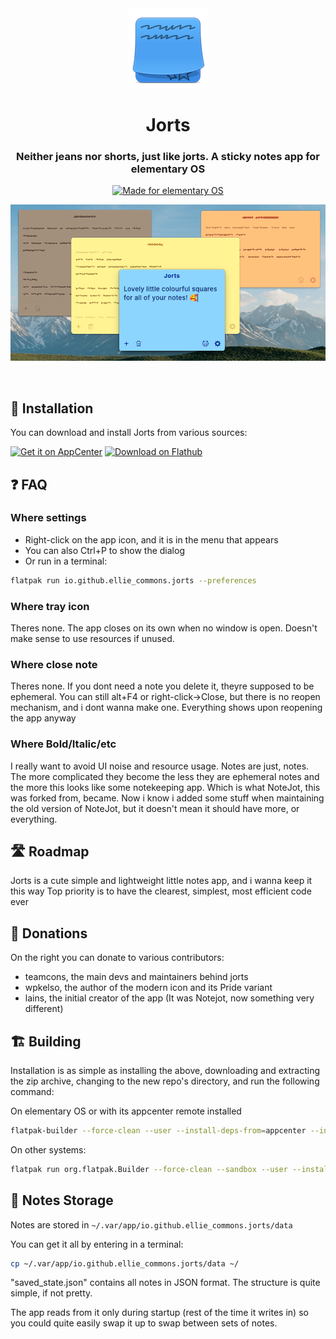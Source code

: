 
<div align="center">
  <img alt="An icon representing a stack of little squared blue sticky notes. The first one, and the second one hinted below, have scribbles over them" src="data/icons/default/hicolor/128.png" />
  <h1>Jorts</h1>
  <h3>Neither jeans nor shorts, just like jorts. A sticky notes app for elementary OS</h3>

  <a href="https://elementary.io">
    <img src="https://ellie-commons.github.io/community-badge.svg" alt="Made for elementary OS">
  </a>
  
<span align="center"> <img class="center" src="https://github.com/ellie-commons/jorts/blob/main/data/screenshots/spread.png" alt="Several colourful sticky notes in a spread. Most are covered in scribbles. One in forefront is blue and has the text 'Lovely little colourful squares for all of your notes! 🥰'"></span>
</div>

<br/>

## 🦺 Installation

You can download and install Jorts from various sources:

[![Get it on AppCenter](https://appcenter.elementary.io/badge.svg?new)](https://appcenter.elementary.io/io.github.ellie_commons.jorts) 
[<img src="https://flathub.org/assets/badges/flathub-badge-en.svg" width="160" alt="Download on Flathub">](https://flathub.org/apps/io.github.ellie_commons.jorts)

## ❓ FAQ

### Where settings

- Right-click on the app icon, and it is in the menu that appears
- You can also Ctrl+P to show the dialog
- Or run in a terminal:

```bash
flatpak run io.github.ellie_commons.jorts --preferences
```


### Where tray icon

Theres none. The app closes on its own when no window is open. Doesn't make sense to use resources if unused.


### Where close note

Theres none. If you dont need a note you delete it, theyre supposed to be ephemeral.
You can still alt+F4 or right-click->Close, but there is no reopen mechanism, and i dont wanna make one. Everything shows upon reopening the app anyway


### Where Bold/Italic/etc

I really want to avoid UI noise and resource usage. Notes are just, notes. The more complicated they become the less they are ephemeral notes and the more this looks like some notekeeping app. Which is what NoteJot, this was forked from, became.
Now i know i added some stuff when maintaining the old version of NoteJot, but it doesn't mean it should have more, or everything.



## 🛣️ Roadmap

Jorts is a cute simple and lightweight little notes app, and i wanna keep it this way
Top priority is to have the clearest, simplest, most efficient code ever



## 💝 Donations

On the right you can donate to various contributors:
 - teamcons, the main devs and maintainers behind jorts
 - wpkelso, the author of the modern icon and its Pride variant
 - lains, the initial creator of the app (It was Notejot, now something very different)


## 🏗️ Building

Installation is as simple as installing the above, downloading and extracting the zip archive, changing to the new repo's directory,
and run the following command:

On elementary OS or with its appcenter remote installed

```bash
flatpak-builder --force-clean --user --install-deps-from=appcenter --install builddir ./io.github.ellie_commons.jorts.yml
```

On other systems:

```bash
flatpak run org.flatpak.Builder --force-clean --sandbox --user --install --install-deps-from=flathub --ccache --mirror-screenshots-url=https://dl.flathub.org/media/ --repo=repo builddir io.github.ellie_commons.jorts.flathub.yml
```


## 💾 Notes Storage

Notes are stored in `~/.var/app/io.github.ellie_commons.jorts/data`

You can get it all by entering in a terminal:

```bash
cp ~/.var/app/io.github.ellie_commons.jorts/data ~/
```

"saved_state.json" contains all notes in JSON format. The structure is quite simple, if not pretty.

The app reads from it only during startup (rest of the time it writes in) so you could quite easily swap it up to swap between sets of notes.
